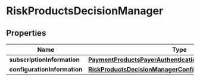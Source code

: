 
# RiskProductsDecisionManager

## Properties
Name | Type | Description | Notes
------------ | ------------- | ------------- | -------------
**subscriptionInformation** | [**PaymentProductsPayerAuthenticationSubscriptionInformation**](PaymentProductsPayerAuthenticationSubscriptionInformation.md) |  |  [optional]
**configurationInformation** | [**RiskProductsDecisionManagerConfigurationInformation**](RiskProductsDecisionManagerConfigurationInformation.md) |  |  [optional]



